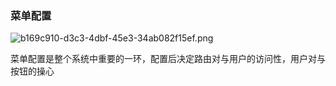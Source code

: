### 菜单配置

![b169c910-d3c3-4dbf-45e3-34ab082f15ef.png](https://dgiot-1253666439.cos.ap-shanghai-fsi.myqcloud.com/web/b169c910-d3c3-4dbf-45e3-34ab082f15ef.png)

菜单配置是整个系统中重要的一环，配置后决定路由对与用户的访问性，用户对与按钮的操心